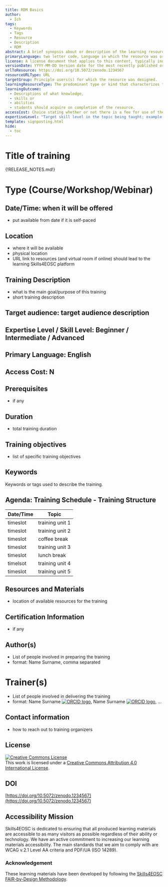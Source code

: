 ```yaml
---
title: RDM Basics
author:
  - Ich
tags:
  - Keywords
  - Tags
  - Resource
  - Description
  - RDM
abstract: A brief synopsis about or description of the learning resource.
primaryLanguage: two letter code, Language in which the resource was originally published or made available.
license: A license document that applies to this content, typically indicated by URL
versionDate: YYYY-MM-DD Version date for the most recently published or broadcast resource.
urlToResource: https://doi.org/10.5072/zenodo.1234567
resourceURLType: URL
targetGroup: Principle users(s) for which the resource was designed.
learningResourceType: The predominant type or kind that characterizes the learning resource.
learningOutcome:
  - Descriptions of what knowledge,
  - skills or
  - abilities
  - students should acquire on completion of the resource.
accessCost: Choice stating whether or not there is a fee for use of the resource (CV = Y/N/Maybe with recommendation that further explanation of “Maybe” goes in the Description field
expertiseLevel: "Target skill level in the topic being taught; example values include: beginner, intermediate, advanced"
template: signposting.html
hide:
  - toc
---
```



# Title of training 

{!RELEASE_NOTES.md!}

# Type (Course/Workshop/Webinar)

## Date/Time: when it will be offered

- put available from date if it is self-paced

## Location

- where it will be available
- physical location
- URL link to resources (and virtual room if online) should lead to the learning Skills4EOSC platform

## Training Description

- what is the main goal/purpose of this training
- short training description

## Target audience: target audience description

## Expertise Level / Skill Level: Beginner / Intermediate / Advanced

## Primary Language: English

## Access Cost: N

## Prerequisites

- if any

## Duration

- total training duration

## Training objectives

- list of specific training objectives

## Keywords

Keywords or tags used to describe the training.

## Agenda: Training Schedule - Training Structure

| Date/Time | Topic           |
| --------- | --------------- |
| timeslot  | training unit 1 |
| timeslot  | training unit 2 |
| timeslot  | coffee break    |
| timeslot  | training unit 3 |
| timeslot  | lunch break     |
| timelsot  | training unit 4 |
| timeslot  | training unit 5 |

## Resources and Materials

- location of available resources for the training

## Certification Information

- if any

## Author(s)

- List of people involved in preparing the training
- format: Name Surname, comma separated

# Trainer(s)

- List of people involved in delivering the training
- format: Name Surname [![ORCID logo](attachments/orcid_16x16.webp)](https://orcid.org/0123-4561-8999-9999), Name Surname [![ORCID logo](attachments/orcid_16x16.webp)](https://orcid.org/0123-4561-8999-9999), ...

## Contact information

- how to reach out to training organizers

## License

<a rel="license" href="http://creativecommons.org/licenses/by/4.0/"><img alt="Creative Commons License" style="border-width:0" src="https://i.creativecommons.org/l/by/4.0/88x31.png" /></a><br />This work is licensed under a <a rel="license" href="http://creativecommons.org/licenses/by/4.0/">Creative Commons Attribution 4.0 International License</a>.

## DOI

[https://doi.org/10.5072/zenodo.1234567](https://doi.org/10.5072/zenodo.1234567)

## Accessibility Mission

Skills4EOSC is dedicated to ensuring that all produced learning materials are accessible to as many visitors as possible regardless of their ability or technology. We have an active commitment to increasing our learning materials accessibility. The main standards that we aim to comply with are WCAG v.2.1 Level AA criteria and PDF/UA (ISO 14289).

### Acknowledgement

These learning materials have been developed by following the [Skills4EOSC FAIR-by-Design Methodology](https://doi.org/10.5281/zenodo.7875540).